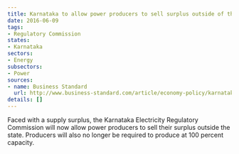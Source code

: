 ```yaml
---
title: Karnataka to allow power producers to sell surplus outside of the state
date: 2016-06-09
tags:
- Regulatory Commission
states:
- Karnataka
sectors:
- Energy
subsectors:
- Power
sources:
- name: Business Standard
  url: http://www.business-standard.com/article/economy-policy/karnataka-power-producers-can-sell-surplus-outside-116053101108_1.html
details: []
---
```


Faced with a supply surplus, the Karnataka Electricity Regulatory Commission will now allow power producers to sell their surplus outside the state. Producers will also no longer be required to produce at 100 percent capacity.
